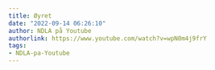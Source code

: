 ```yaml
---
title: Øyret
date: "2022-09-14 06:26:10"
author: NDLA på Youtube
authorlink: https://www.youtube.com/watch?v=wpN0m4j9frY
tags:
- NDLA-pa-Youtube
---
```

